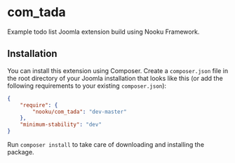 com_tada
========

Example todo list Joomla extension build using Nooku Framework.

## Installation

You can install this extension using Composer. Create a `composer.json` file in the root directory of your Joomla installation that looks like this (or add the following requirements to your existing `composer.json`):

```json
{
    "require": {        
        "nooku/com_tada": "dev-master"
    },
    "minimum-stability": "dev"
}
```

Run `composer install` to take care of downloading and installing the package.